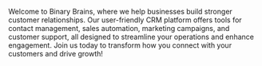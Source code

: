 Welcome to Binary Brains, where we help businesses build stronger customer relationships. Our user-friendly CRM platform offers tools for contact management, sales automation, marketing campaigns, and customer support, all designed to streamline your operations and enhance engagement. Join us today to transform how you connect with your customers and drive growth!

